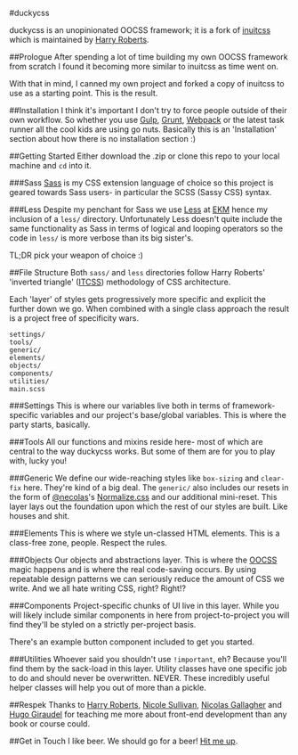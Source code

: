 #duckycss

duckycss is an unopinionated OOCSS framework; it is a fork of  [inuitcss](https://github.com/inuitcss/inuitcss) which is maintained by [Harry Roberts](https://twitter.com/csswizardry).

##Prologue
After spending a lot of time building my own OOCSS framework from scratch I found it becoming more similar to inuitcss as time went on.

With that in mind, I canned my own project and forked a copy of inuitcss to use as a starting point. This is the result.

##Installation
I think it's important I don't try to force people outside of their own workflow. So whether you use [Gulp](http://gulpjs.com/), [Grunt](http://gruntjs.com/), [Webpack](https://webpack.github.io/) or the latest task runner all the cool kids are using go nuts. Basically this is an 'Installation' section about how there is no installation section :)

##Getting Started
Either download the .zip or clone this repo to your local machine and ```cd``` into it.

###Sass
[Sass](http://sass-lang.com/) is my CSS extension language of choice so this project is geared towards Sass users- in particular the SCSS (Sassy CSS) syntax.

###Less
Despite my penchant for Sass we use [Less](http://lesscss.org/) at [EKM](https://www.ekm.com/) hence my inclusion of a ```less/``` directory. Unfortunately Less doesn't quite include the same functionality as Sass in terms of logical and looping operators so the code in ```less/``` is more verbose than its big sister's.

TL;DR pick your weapon of choice :)

##File Structure
Both ```sass/``` and ```less``` directories follow Harry Roberts' 'inverted triangle' ([ITCSS](http://itcss.io/)) methodology of CSS architecture.

Each 'layer' of styles gets progressively more specific and explicit the further down we go. When combined with a single class approach the result is a project free of specificity wars.

```
settings/
tools/
generic/
elements/
objects/
components/
utilities/
main.scss
```

###Settings
This is where our variables live both in terms of framework-specific variables and our project's base/global variables. This is where the party starts, basically.

###Tools
All our functions and mixins reside here- most of which are central to the way duckycss works. But some of them are for you to play with, lucky you!

###Generic
We define our wide-reaching styles like `box-sizing` and `clear-fix` here. They're kind of a big deal. The ```generic/``` also includes our resets in the form of [@necolas](https://twitter.com/necolas)'s [Normalize.css](http://necolas.github.io/normalize.css/) and our additional mini-reset. This layer lays out the foundation upon which the rest of our styles
are built. Like houses and shit.

###Elements
This is where we style un-classed HTML elements. This is a class-free zone, people. Respect the rules.

###Objects
Our objects and abstractions layer. This is where the [OOCSS](http://oocss.org/) magic happens and is where the real code-saving occurs. By using repeatable design patterns we can seriously reduce the amount of CSS we write. And we all hate writing CSS, right? Right!?

###Components
Project-specific chunks of UI live in this layer. While you will likely include similar components in here from project-to-project you will find they'll be styled on a strictly per-project basis.

There's an example button component included to get you started.

###Utilities
Whoever said you shouldn't use `!important`, eh? Because you'll find them by the sack-load in this layer. Utility classes have one specific job to do and should never be overwritten. NEVER. These incredibly useful helper classes will help you out of more than a pickle.

##Respek
Thanks to [Harry Roberts](https://twitter.com/csswizardry), [Nicole Sullivan](https://twitter.com/stubbornella), [Nicolas Gallagher](https://twitter.com/necolas) and [Hugo Giraudel](http://hugogiraudel.com/) for teaching me more about front-end development than any book or course could.

##Get in Touch
I like beer. We should go for a beer! [Hit me up](https://twitter.com/adam_duckett).

